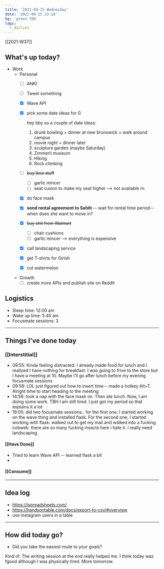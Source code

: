 ```yaml
---
title: '2021-09-15 Wednesday'
date: '2021-09-15 23:18'
bg: 'green.700' 
tags:
  - dailies
---
```


[[2021-W37]]
## What's up today?
- Work
	- Personal
		- [ ] ANKI
		- [ ] Tweet something
		- [x] Wave API
		- [x] pick some date ideas for G
			
			hey bby so a couple of date ideas:
			1. drunk bowling + dinner at new brunswick + walk around campus
			2. movie night + dinner later
			3. sculpture garden (maybe Saturday)
			4. Zimmerli museum
			5. Hiking
			6. Rock climbing
		- [ ] ~~buy ikea stuff~~
			- [ ] garlic mincer
			- [ ] seat cusion to make my seat higher --> not avaliable rn
		- [x] do face mask
		- [x] **send rental agreement to Sahiti** -- wait for rental time period-- when does she want to move in?
		- [x] ~~buy shit from Walmart~~
			- [ ] chair cushions
			- [ ] garlic mincer --> everything is expensive
		- [x] call landscaping service
		- [x] get T-shirts for Girish
		- [x] cut watermelon
		
	- Growth
		- [ ] create more APIs and publish site on Reddit

## Logistics
- Sleep time: 12:00 am
- Wake up time: 5:45 am
- Focusmate sessions:  3

___________________________
## Things I've done today

### [[Interstitial]]
- 09:55: Kinda feeling distracted. I already made food for lunch and I realized I have nothing for breakfast. I was going to frive to the store but I have a meeting at 10. Maybe I'll go after lunch before my evening focusmate sessions
- 09:58: LOL just figured out how to insert time-- made a hotkey Alt+T. Alright time to start heading to the meeting
- 14:58: took a nap with the face mask on. Then ate lunch. Now, I am doing some work. TBH I am still tired. I just got my period so that explains it a lot
- 19:05: did two focusmate sessions.. for the first one, I started working on the wave thing and installed flask. For the second one, I started working with flask. walked out to get my mail and walked into a fucking cobweb. there are so many fucking insects here i hate it. I really need landscaping.
#### [[Have Done]]
- Tried to learn Wave API -- learned flask a bit
- 
#### [[Consume]]

___________________________

## Idea log
- https://jspreadsheets.com/
- https://handsontable.com/docs/export-to-csv/#overview
- use instagram users in a table

___________________________
## How did today go?
- Did you take the easiest route to your goals?

Kind of. The writing session at the end really helped me. I think today was fgood although I was physically tired. More tomorrow.